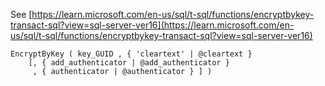 See [https://learn.microsoft.com/en-us/sql/t-sql/functions/encryptbykey-transact-sql?view=sql-server-ver16](https://learn.microsoft.com/en-us/sql/t-sql/functions/encryptbykey-transact-sql?view=sql-server-ver16)
```
EncryptByKey ( key_GUID , { 'cleartext' | @cleartext }  
    [, { add_authenticator | @add_authenticator }  
     , { authenticator | @authenticator } ] )
```
